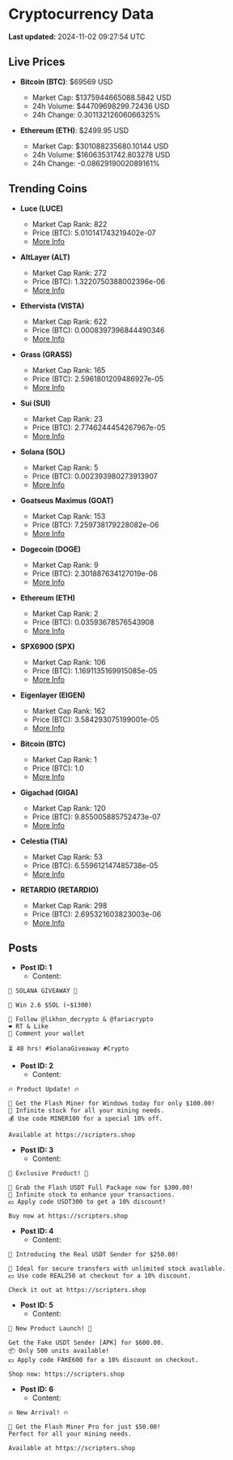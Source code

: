 # Cryptocurrency Data

**Last updated:** 2024-11-02 09:27:54 UTC

## Live Prices
- **Bitcoin (BTC)**: $69569 USD
  - Market Cap: $1375944665088.5842 USD
  - 24h Volume: $44709698299.72436 USD
  - 24h Change: 0.30113212606066325%

- **Ethereum (ETH)**: $2499.95 USD
  - Market Cap: $301088235680.10144 USD
  - 24h Volume: $16063531742.803278 USD
  - 24h Change: -0.0862919002089161%

## Trending Coins
- **Luce (LUCE)**
  - Market Cap Rank: 822
  - Price (BTC): 5.010141743219402e-07
  - [More Info](https://www.coingecko.com/en/coins/luce)

- **AltLayer (ALT)**
  - Market Cap Rank: 272
  - Price (BTC): 1.3220750388002396e-06
  - [More Info](https://www.coingecko.com/en/coins/altlayer)

- **Ethervista (VISTA)**
  - Market Cap Rank: 622
  - Price (BTC): 0.0008397396844490346
  - [More Info](https://www.coingecko.com/en/coins/ethervista)

- **Grass (GRASS)**
  - Market Cap Rank: 165
  - Price (BTC): 2.5961801209486927e-05
  - [More Info](https://www.coingecko.com/en/coins/grass)

- **Sui (SUI)**
  - Market Cap Rank: 23
  - Price (BTC): 2.7746244454267967e-05
  - [More Info](https://www.coingecko.com/en/coins/sui)

- **Solana (SOL)**
  - Market Cap Rank: 5
  - Price (BTC): 0.002393980273913907
  - [More Info](https://www.coingecko.com/en/coins/solana)

- **Goatseus Maximus (GOAT)**
  - Market Cap Rank: 153
  - Price (BTC): 7.259738179228082e-06
  - [More Info](https://www.coingecko.com/en/coins/goatseus-maximus)

- **Dogecoin (DOGE)**
  - Market Cap Rank: 9
  - Price (BTC): 2.301887634127019e-06
  - [More Info](https://www.coingecko.com/en/coins/dogecoin)

- **Ethereum (ETH)**
  - Market Cap Rank: 2
  - Price (BTC): 0.03593678576543908
  - [More Info](https://www.coingecko.com/en/coins/ethereum)

- **SPX6900 (SPX)**
  - Market Cap Rank: 106
  - Price (BTC): 1.1691135169915085e-05
  - [More Info](https://www.coingecko.com/en/coins/spx6900)

- **Eigenlayer (EIGEN)**
  - Market Cap Rank: 162
  - Price (BTC): 3.584293075199001e-05
  - [More Info](https://www.coingecko.com/en/coins/eigenlayer)

- **Bitcoin (BTC)**
  - Market Cap Rank: 1
  - Price (BTC): 1.0
  - [More Info](https://www.coingecko.com/en/coins/bitcoin)

- **Gigachad (GIGA)**
  - Market Cap Rank: 120
  - Price (BTC): 9.855005885752473e-07
  - [More Info](https://www.coingecko.com/en/coins/gigachad-2)

- **Celestia (TIA)**
  - Market Cap Rank: 53
  - Price (BTC): 6.559612147485738e-05
  - [More Info](https://www.coingecko.com/en/coins/celestia)

- **RETARDIO (RETARDIO)**
  - Market Cap Rank: 298
  - Price (BTC): 2.695321603823003e-06
  - [More Info](https://www.coingecko.com/en/coins/retardio)

## Posts
- **Post ID: 1**
  - Content:
```
🚀 SOLANA GIVEAWAY 🚀

🎁 Win 2.6 $SOL (~$1300)

🤝 Follow @likhon_decrypto & @fariacrypto
❤️ RT & Like
💬 Comment your wallet

⏳ 48 hrs! #SolanaGiveaway #Crypto
```

- **Post ID: 2**
  - Content:
```
🔥 Product Update! 🔥

🚀 Get the Flash Miner for Windows today for only $100.00!
🔋 Infinite stock for all your mining needs.
💰 Use code MINER100 for a special 10% off.

Available at https://scripters.shop
```

- **Post ID: 3**
  - Content:
```
🎁 Exclusive Product! 🎁

💸 Grab the Flash USDT Full Package now for $300.00!
🎉 Infinite stock to enhance your transactions.
💵 Apply code USDT300 to get a 10% discount!

Buy now at https://scripters.shop
```

- **Post ID: 4**
  - Content:
```
💎 Introducing the Real USDT Sender for $250.00!

💼 Ideal for secure transfers with unlimited stock available.
💵 Use code REAL250 at checkout for a 10% discount.

Check it out at https://scripters.shop
```

- **Post ID: 5**
  - Content:
```
🚀 New Product Launch! 🚀

Get the Fake USDT Sender [APK] for $600.00.
📦 Only 500 units available!
💵 Apply code FAKE600 for a 10% discount on checkout.

Shop now: https://scripters.shop
```

- **Post ID: 6**
  - Content:
```
🔥 New Arrival! 🔥

💸 Get the Flash Miner Pro for just $50.00!
Perfect for all your mining needs.

Available at https://scripters.shop
```

